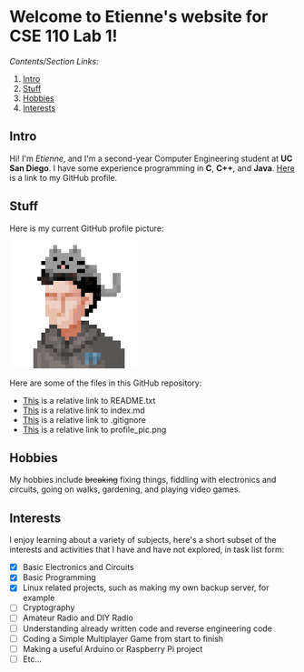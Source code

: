 # Welcome to Etienne's website for CSE 110 Lab 1!

*Contents/Section Links:*
1. [Intro](#intro)
2. [Stuff](#stuff)
3. [Hobbies](#hobbies)
4. [Interests](#interests)

## Intro

Hi! I'm *Etienne*, and I'm a second-year Computer Engineering student at **UC San Diego**. I have some experience programming in **C**, **C++**, and **Java**. [Here](https://github.com/Etienne0601) is a link to my GitHub profile.

## Stuff

Here is my current GitHub profile picture:

![My current profile picture](./profile_pic.png)

Here are some of the files in this GitHub repository:
- [This](./README.md) is a relative link to README.txt
- [This](./index.md) is a relative link to index.md
- [This](./.gitignore) is a relative link to .gitignore
- [This](./profile_pic.png) is a relative link to profile_pic.png

## Hobbies

My hobbies include ~~breaking~~ fixing things, fiddling with electronics and circuits, going on walks, gardening, and playing video games.

## Interests

I enjoy learning about a variety of subjects, here's a short subset of the interests and activities that I have and have not explored, in task list form:
- [X] Basic Electronics and Circuits
- [X] Basic Programming
- [X] Linux related projects, such as making my own backup server, for example
- [ ] Cryptography
- [ ] Amateur Radio and DIY Radio
- [ ] Understanding already written code and reverse engineering code
- [ ] Coding a Simple Multiplayer Game from start to finish
- [ ] Making a useful Arduino or Raspberry Pi project
- [ ] Etc...
